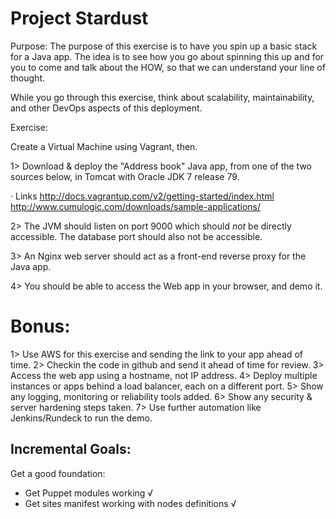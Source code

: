 Project Stardust
================

Purpose: The purpose of this exercise is to have you spin up a basic stack for a Java app. The idea is to see how you go about spinning this up and for you to come and talk about the HOW, so that we can understand your line of thought.

While you go through this exercise, think about scalability, maintainability, and other DevOps aspects of this deployment.

Exercise:

Create a Virtual Machine using Vagrant, then.

1>  Download & deploy the "Address book" Java app, from one of the two sources below, in Tomcat with Oracle JDK 7 release 79.

·      Links
http://docs.vagrantup.com/v2/getting-started/index.html
http://www.cumulogic.com/downloads/sample-applications/

2>  The JVM should listen on port 9000 which should *not* be directly accessible. The database port should also not be accessible.

3>  An Nginx web server should act as a front-end reverse proxy for the Java app.

4>  You should be able to access the Web app in your browser, and demo it.


Bonus:
======

1>  Use AWS for this exercise and sending the link to your app ahead of time.
2>  Checkin the code in github and send it ahead of time for review.
3>  Access the web app using a hostname, not IP address.
4>  Deploy multiple instances or apps behind a load balancer, each on a different port.
5>  Show any logging, monitoring or reliability tools added.
6>  Show any security & server hardening steps taken.
7>  Use further automation like Jenkins/Rundeck to run the demo.


Incremental Goals:
-----------------

Get a good foundation:
  * Get Puppet modules working √
  * Get sites manifest working with nodes definitions √
